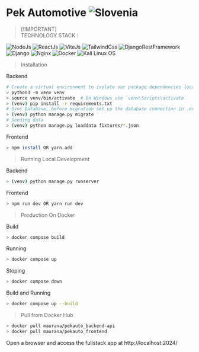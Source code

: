 # Pek Automotive ![Slovenia](https://raw.githubusercontent.com/stevenrskelton/flag-icon/master/png/36/country-4x3/si.png "Slovenia")
> [!IMPORTANT]\
> TECHNOLOGY STACK :
<p align="left">
  <a><img src="https://img.shields.io/badge/v20.11.0-node-importantyellow?logo=nodedotjs" alt="NodeJs"></a>
  <a><img src="https://img.shields.io/badge/v18.2.0-react-blue?logo=react" alt="ReactJs"></a>
  <a><img src="https://img.shields.io/badge/v5.1.4-vite-blueviolet?logo=vite" alt="ViteJs"></a>
  <a><img src="https://img.shields.io/badge/v3.4.1-tailwind-yellow?logo=tailwindcss" alt="TailwindCss"></a>
  <a><img src="https://img.shields.io/badge/v3.14.0-restframework-red?logo=python" alt="DjangoRestFramework"></a>
  <a><img src="https://img.shields.io/badge/v5.0.3-django-teal?logo=django" alt="Django"></a>
  <a><img src="https://img.shields.io/badge/v1.23.1-nginx-green?logo=nginx" alt="Nginx"></a>
  <a><img src="https://img.shields.io/badge/v25.0.4-docker-lightblue?logo=docker" alt="Docker"></a>
  <a><img src="https://img.shields.io/badge/v2024.1-kalilinux-purple?logo=kalilinux" alt="Kali Linux OS"></a>
</p>

> Installation

Backend
```bash
# Create a virtual environment to isolate our package dependencies locally
> python3 -m venv venv
> source venv/bin/activate  # On Windows use `venv\Scripts\activate`
> (venv) pip install -r requirements.txt
# Sync Database, before migration set up the database connection in .env file
> (venv) python manage.py migrate
# Seeding data
> (venv) python manage.py loaddata fixtures/*.json
```
Frontend
```bash
> npm install OR yarn add
```

> Running Local Development

Backend
```bash
> (venv) python manage.py runserver
```
Frontend
```bash
> npm run dev OR yarn run dev
```

> Production On Docker

Build
```bash
> docker compose build
```
Running
```bash
> docker compose up
```

Stoping
```bash
> docker compose down
```

Build and Running
```bash
> docker compose up --build
```

> Pull from Docker Hub

```bash
> docker pull maurana/pekauto_backend-api
> docker pull maurana/pekauto_frontend
```

Open a browser and access the fullstack app at http://localhost:2024/

